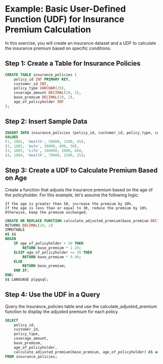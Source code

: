 # Example: Basic User-Defined Function (UDF) for Insurance Premium Calculation

In this exercise, you will create an insurance dataset and a UDF to calculate the insurance premium based on specific conditions.

## Step 1: Create a Table for Insurance Policies
```sql
CREATE TABLE insurance_policies (
    policy_id INT PRIMARY KEY,
    customer_id INT,
    policy_type VARCHAR(20),
    coverage_amount DECIMAL(10, 2),
    base_premium DECIMAL(10, 2),
    age_of_policyholder INT
);
```

## Step 2: Insert Sample Data
```sql
INSERT INTO insurance_policies (policy_id, customer_id, policy_type, coverage_amount, base_premium, age_of_policyholder)
VALUES
(1, 1001, 'Health', 50000, 1200, 45),
(2, 1002, 'Auto', 30000, 800, 30),
(3, 1003, 'Life', 100000, 2000, 60),
(4, 1004, 'Health', 70000, 1500, 25);
```

## Step 3: Create a UDF to Calculate Premium Based on Age

Create a function that adjusts the insurance premium based on the age of the policyholder. For this example, let's assume the following logic:

```
If the age is greater than 50, increase the premium by 20%.
If the age is less than or equal to 30, reduce the premium by 10%.
Otherwise, keep the premium unchanged.
```

```sql
CREATE OR REPLACE FUNCTION calculate_adjusted_premium(base_premium DECIMAL(10, 2), age_of_policyholder INT)
RETURNS DECIMAL(10, 2)
IMMUTABLE
AS $$
BEGIN
    IF age_of_policyholder > 50 THEN
        RETURN base_premium * 1.20;
    ELSIF age_of_policyholder <= 30 THEN
        RETURN base_premium * 0.90;
    ELSE
        RETURN base_premium;
    END IF;
END;
$$ LANGUAGE plpgsql;
```

## Step 4: Use the UDF in a Query

Query the insurance_policies table and use the calculate_adjusted_premium function to display the adjusted premium for each policy.

```sql
SELECT 
    policy_id, 
    customer_id, 
    policy_type, 
    coverage_amount, 
    base_premium,
    age_of_policyholder,
    calculate_adjusted_premium(base_premium, age_of_policyholder) AS adjusted_premium
FROM insurance_policies;
```
